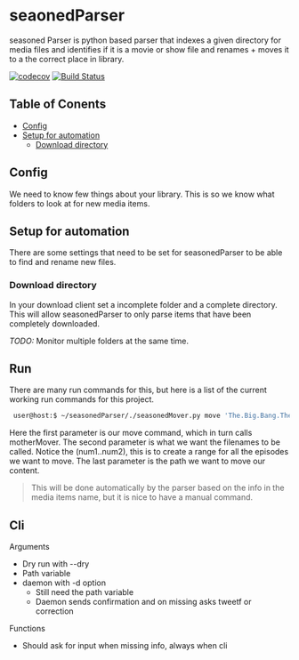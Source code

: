 # seaonedParser
seasoned Parser is python based parser that indexes a given directory for media files and identifies if it is a movie or show file and renames + moves it to a the correct place in library.

[![codecov](https://codecov.io/gh/KevinMidboe/seasonedParser/branch/master/graph/badge.svg)](https://codecov.io/gh/KevinMidboe/seasonedParser)
[![Build Status](https://drone.kevinmidboe.com/api/badges/KevinMidboe/seasonedParser/status.svg)](https://drone.kevinmidboe.com/KevinMidboe/seasonedParser)

## Table of Conents
- [Config](#config)
- [Setup for automation](#setup-for-automation)
	* [Download directory](#download-directory)

## Config <a name='config'></a>
We need to know few things about your library. This is so we know what folders to look at for new media items.


## Setup for automation <a name='setup'></a>
There are some settings that need to be set for seasonedParser to be able to find and rename new files. 

### Download directory <a name='download-directory'></a>
In your download client set a incomplete folder and a complete directory. This will allow seasonedParser to only parse items that have been completely downloaded.

*TODO:* Monitor multiple folders at the same time.  

## Run  
There are many run commands for this, but here is a list of the current working run commands for this project.

```bash
 user@host:$ ~/seasonedParser/./seasonedMover.py move 'The.Big.Bang.Theory.S11E(7..14).720p.x264.mkv' '/mnt/mainframe/shows/The Big Bang Theory/The Big Bang Theory S11E'
```

Here the first parameter is our move command, which in turn calls motherMover. The second parameter is what we want the filenames to be called. Notice the (num1..num2), this is to create a range for all the episodes we want to move. The last parameter is the path we want to move our content.
 > This will be done automatically by the parser based on the info in the media items name, but it is nice to have a manual command.


## Cli

Arguments
* Dry run with --dry
* Path variable
* daemon with -d option
  * Still need the path variable
  * Daemon sends confirmation and on missing asks tweetf or correction

Functions
* Should ask for input when missing info, always when cli


